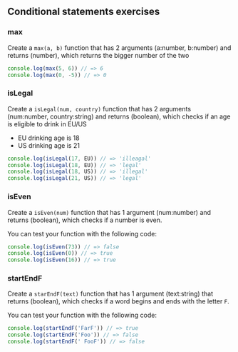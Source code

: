 ## Conditional statements exercises

### max
Create a `max(a, b)` function that has 2 arguments (a:number, b:number) and returns (number),
which returns the bigger number of the two

```js
console.log(max(5, 6)) // => 6
console.log(max(0, -5)) // => 0
```

### isLegal
Create a `isLegal(num, country)` function that has 2 arguments (num:number, country:string)
and returns (boolean), which checks if an age is eligible to drink in EU/US
* EU drinking age is 18
* US drinking age is 21
```js
console.log(isLegal(17, EU)) // => 'illeagal'
console.log(isLegal(18, EU)) // => 'legal'
console.log(isLegal(18, US)) // => 'illegal'
console.log(isLegal(21, US)) // => 'legal'
```
### isEven
Create a `isEven(num)` function that has 1 argument (num:number) and returns (boolean),
which checks if a number is even.

You can test your function with the following code:
```js
console.log(isEven(73)) // => false
console.log(isEven(0)) // => true
console.log(isEven(16)) // => true
```
### startEndF
Create a `starEndF(text)` function that has 1 argument (text:string) that returns (boolean),
which checks if a word begins and ends with the letter `F`.

You can test your function with the following code:
```js
console.log(startEndF('FarF')) // => true
console.log(startEndF('Foo')) // => false
console.log(startEndF(' FooF')) // => false
```
